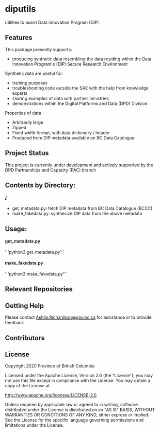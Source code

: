 # diputils
utilities to assist Data Innovation Program (DIP)

## Features

This package presently supports:
* producing synthetic data resembling the data residing within the Data Innovation Program's (DIP) Secure Research Environment

Synthetic data are useful for:
* training purposes
* troubleshooting code outside the SAE with the help from knowledge experts
* sharing examples of data with partner ministries
* demonstrations within the Digital Platforms and Data (DPD) Division 

Properties of data 
- Arbitrarily large 
- Zipped
- Fixed width format, with data dictionary / header
- Produced from DIP metadata available on BC Data Catalogue

## Project Status

This project is currently under development and actively supported by the DPD Partnerships and Capacity (PAC) branch

## Contents by Directory:

#### [/](.//)
- get_metadata.py: fetch DIP metadata from BC Data Catalogue (BCDC)
- make_fakedata.py: synthesize DIP data from the above metadata

## Usage:

#### get_metadata.py
'''python3 get_metadata.py'''

#### make_fakedata.py
'''python3 make_fakedata.py'''

## Relevant Repositories

#### []()

## Getting Help
Please contact Ashlin.Richardson@gov.bc.ca for assistance or to provide feedback

## Contributors


## License

Copyright 2020 Province of British Columbia

Licensed under the Apache License, Version 2.0 (the "License");
you may not use this file except in compliance with the License.
You may obtain a copy of the License at

   http://www.apache.org/licenses/LICENSE-2.0

Unless required by applicable law or agreed to in writing, software
distributed under the License is distributed on an "AS IS" BASIS,
WITHOUT WARRANTIES OR CONDITIONS OF ANY KIND, either express or implied.
See the License for the specific language governing permissions and limitations under the License.
